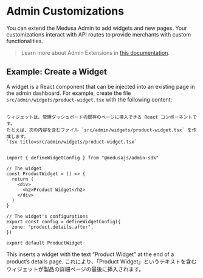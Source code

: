 # Admin Customizations

You can extend the Medusa Admin to add widgets and new pages. Your customizations interact with API routes to provide merchants with custom functionalities.

> Learn more about Admin Extensions in [this documentation](https://docs.medusajs.com/learn/fundamentals/admin).

## Example: Create a Widget

A widget is a React component that can be injected into an existing page in the admin dashboard.
For example, create the file `src/admin/widgets/product-widget.tsx` with the following content:

```tsx title="src/admin/widgets/product-widget.tsx"

ウィジェットは、管理ダッシュボードの既存のページに挿入できる React コンポーネントです。
たとえば、次の内容を含むファイル `src/admin/widgets/product-widget.tsx` を作成します。
`tsx title=src/admin/widgets/product-widget.tsx`


import { defineWidgetConfig } from "@medusajs/admin-sdk"

// The widget
const ProductWidget = () => {
  return (
    <div>
      <h2>Product Widget</h2>
    </div>
  )
}

// The widget's configurations
export const config = defineWidgetConfig({
  zone: "product.details.after",
})

export default ProductWidget
```

This inserts a widget with the text “Product Widget” at the end of a product’s details page.
これにより、「Product Widget」というテキストを含むウィジェットが製品の詳細ページの最後に挿入されます。
